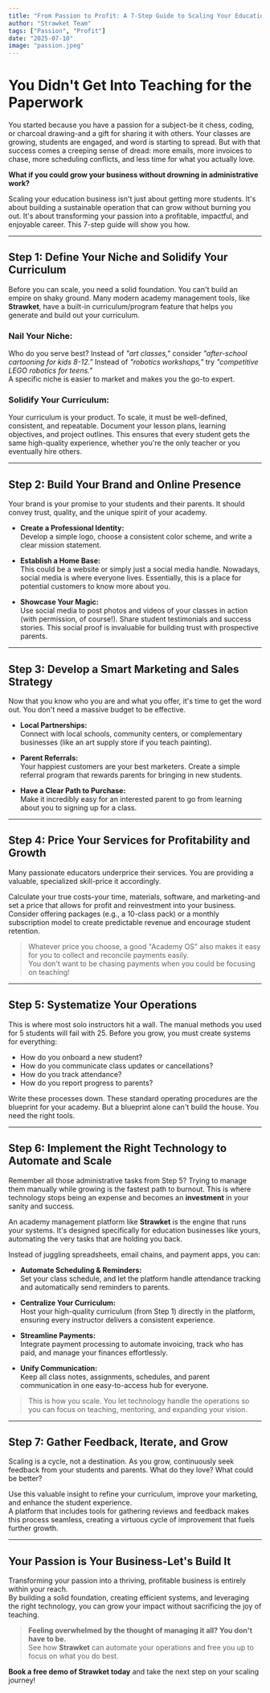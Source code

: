 ```yaml
---
title: "From Passion to Profit: A 7-Step Guide to Scaling Your Education Business"
author: "Strawket Team"
tags: ["Passion", "Profit"]
date: "2025-07-10"
image: "passion.jpeg"
---
```



# You Didn't Get Into Teaching for the Paperwork

You started because you have a passion for a subject-be it chess, coding, or charcoal drawing-and a gift for sharing it with others. Your classes are growing, students are engaged, and word is starting to spread. But with that success comes a creeping sense of dread: more emails, more invoices to chase, more scheduling conflicts, and less time for what you actually love.

**What if you could grow your business without drowning in administrative work?**

Scaling your education business isn't just about getting more students. It's about building a sustainable operation that can grow without burning you out. It's about transforming your passion into a profitable, impactful, and enjoyable career. This 7-step guide will show you how.

---

## Step 1: Define Your Niche and Solidify Your Curriculum

Before you can scale, you need a solid foundation. You can't build an empire on shaky ground. Many modern academy management tools, like **Strawket**, have a built-in curriculum/program feature that helps you generate and build out your curriculum.

### Nail Your Niche:
Who do you serve best? Instead of _"art classes,"_ consider _"after-school cartooning for kids 8-12."_ Instead of _"robotics workshops,"_ try _"competitive LEGO robotics for teens."_  
A specific niche is easier to market and makes you the go-to expert.

### Solidify Your Curriculum:
Your curriculum is your product. To scale, it must be well-defined, consistent, and repeatable. Document your lesson plans, learning objectives, and project outlines. This ensures that every student gets the same high-quality experience, whether you're the only teacher or you eventually hire others.

---

## Step 2: Build Your Brand and Online Presence

Your brand is your promise to your students and their parents. It should convey trust, quality, and the unique spirit of your academy.

- **Create a Professional Identity:**  
  Develop a simple logo, choose a consistent color scheme, and write a clear mission statement.

- **Establish a Home Base:**  
  This could be a website or simply just a social media handle. Nowadays, social media is where everyone lives. Essentially, this is a place for potential customers to know more about you.

- **Showcase Your Magic:**  
  Use social media to post photos and videos of your classes in action (with permission, of course!). Share student testimonials and success stories. This social proof is invaluable for building trust with prospective parents.

---

## Step 3: Develop a Smart Marketing and Sales Strategy

Now that you know who you are and what you offer, it's time to get the word out. You don't need a massive budget to be effective.

- **Local Partnerships:**  
  Connect with local schools, community centers, or complementary businesses (like an art supply store if you teach painting).

- **Parent Referrals:**  
  Your happiest customers are your best marketers. Create a simple referral program that rewards parents for bringing in new students.

- **Have a Clear Path to Purchase:**  
  Make it incredibly easy for an interested parent to go from learning about you to signing up for a class.

---

## Step 4: Price Your Services for Profitability and Growth

Many passionate educators underprice their services. You are providing a valuable, specialized skill-price it accordingly.

Calculate your true costs-your time, materials, software, and marketing-and set a price that allows for profit and reinvestment into your business.  
Consider offering packages (e.g., a 10-class pack) or a monthly subscription model to create predictable revenue and encourage student retention.

> Whatever price you choose, a good "Academy OS" also makes it easy for you to collect and reconcile payments easily.  
> You don't want to be chasing payments when you could be focusing on teaching!

---

## Step 5: Systematize Your Operations

This is where most solo instructors hit a wall. The manual methods you used for 5 students will fail with 25. Before you grow, you must create systems for everything:

- How do you onboard a new student?  
- How do you communicate class updates or cancellations?  
- How do you track attendance?  
- How do you report progress to parents?

Write these processes down. These standard operating procedures are the blueprint for your academy. But a blueprint alone can't build the house. You need the right tools.

---

## Step 6: Implement the Right Technology to Automate and Scale

Remember all those administrative tasks from Step 5? Trying to manage them manually while growing is the fastest path to burnout. This is where technology stops being an expense and becomes an **investment** in your sanity and success.

An academy management platform like **Strawket** is the engine that runs your systems. It's designed specifically for education businesses like yours, automating the very tasks that are holding you back.

Instead of juggling spreadsheets, email chains, and payment apps, you can:

- **Automate Scheduling & Reminders:**  
  Set your class schedule, and let the platform handle attendance tracking and automatically send reminders to parents.

- **Centralize Your Curriculum:**  
  Host your high-quality curriculum (from Step 1) directly in the platform, ensuring every instructor delivers a consistent experience.

- **Streamline Payments:**  
  Integrate payment processing to automate invoicing, track who has paid, and manage your finances effortlessly.

- **Unify Communication:**  
  Keep all class notes, assignments, schedules, and parent communication in one easy-to-access hub for everyone.

> This is how you scale. You let technology handle the operations so you can focus on teaching, mentoring, and expanding your vision.

---

## Step 7: Gather Feedback, Iterate, and Grow

Scaling is a cycle, not a destination. As you grow, continuously seek feedback from your students and parents. What do they love? What could be better?

Use this valuable insight to refine your curriculum, improve your marketing, and enhance the student experience.  
A platform that includes tools for gathering reviews and feedback makes this process seamless, creating a virtuous cycle of improvement that fuels further growth.

---

## Your Passion is Your Business-Let's Build It

Transforming your passion into a thriving, profitable business is entirely within your reach.  
By building a solid foundation, creating efficient systems, and leveraging the right technology, you can grow your impact without sacrificing the joy of teaching.

> **Feeling overwhelmed by the thought of managing it all? You don't have to be.**  
> See how **Strawket** can automate your operations and free you up to focus on what you do best.

 **Book a free demo of Strawket today** and take the next step on your scaling journey!
